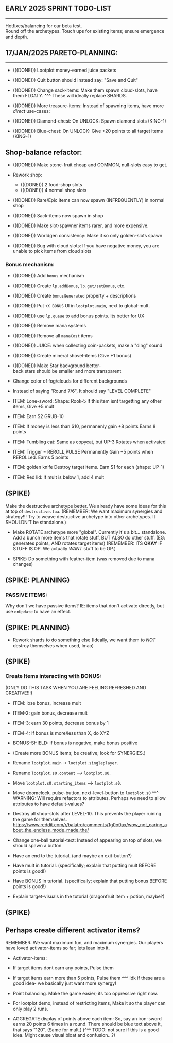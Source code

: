 


## EARLY 2025 SPRINT TODO-LIST
------------
Hotfixes/balancing for our beta test.  
Round off the archetypes.
Touch ups for existing items; ensure emergence and depth.


## 17/JAN/2025 PARETO-PLANNING:

------------------------


- (((DONE))) Lootplot money-earned juice packets


- (((DONE))) Quit button should instead say: "Save and Quit" 


- (((DONE))) Change sack-items: Make them spawn cloud-slots, have them FLOATY.
^^^ These will ideally replace SHARDS.


- (((DONE))) More treasure-items:
Instead of spawning items, have more *direct* use-cases:
- (((DONE))) Diamond-chest: On UNLOCK: Spawn diamond slots  (KING-1)
- (((DONE))) Blue-chest: On UNLOCK: Give +20 points to all target items  (KING-1)




## Shop-balance refactor: 
- (((DONE))) Make stone-fruit cheap and COMMON, null-slots easy to get.
- Rework shop: 
    - (((DONE))) 2 food-shop slots
    - (((DONE))) 4 normal shop slots
- (((DONE))) Rare/Epic items can now spawn (INFREQUENTLY) in normal shop
- (((DONE))) Sack-items now spawn in shop


- (((DONE))) Make slot-spawner items rarer, and more expensive.


- (((DONE))) Worldgen consistency: Make it so only golden-slots spawn


- (((DONE))) Bug with cloud slots:
If you have negative money, you are unable to pick items from cloud slots


### Bonus mechanism:
- (((DONE))) Add `bonus` mechanism
- (((DONE))) Create `lp.addBonus`, `lp.get/setBonus`, etc.
- (((DONE))) Create `bonusGenerated` property + descriptions
- (((DONE))) Put `+X BONUS` UI in `lootplot.main`, next to global-mult.
- (((DONE))) use `lp.queue` to add bonus points. Its better for UX


- (((DONE))) Remove mana systems
- (((DONE))) Remove all `manaCost` items


- (((DONE))) JUICE: when collecting coin-packets, make a "ding" sound


- (((DONE))) Create mineral shovel-items (Give +1 bonus)


- (((DONE))) Make Star background better-  
back stars should be smaller and more transparent


- Change color of fog/clouds for different backgrounds


- Instead of saying "Round 7/6", It should say "LEVEL COMPLETE"


- ITEM: Lone-sword:
Shape: Rook-5
If this item isnt targetting any other items,
Give +5 mult

- ITEM:
Earn $2
GRUB-10

- ITEM: 
If money is less than $10, permanenly gain +8 points
Earns 8 points

- ITEM: Tumbling cat:
Same as copycat, but UP-3
Rotates when activated

- ITEM: Trigger = REROLL,PULSE
Permanently Gain +5 points when REROLLed.
Earns 5 points

- ITEM: golden knife
Destroy target items.
Earn $1 for each
(shape: UP-1)

- ITEM: Red lid:
If mult is below 1, add 4 mult


## (SPIKE)
Make the destructive archetype better.
We already have some ideas for this at top of `destructive.lua`.
(REMEMBER: We want maximum synergies and strategy!!! Try to weave destructive archetype into other archetypes.
It SHOULDN'T be standalone.)


- Make ROTATE archetype more "global". Currently it's a bit... standalone.
Add a bunch more items that rotate stuff, BUT ALSO do other stuff.
(EG: generates points, AND rotates target items)
(REMEMBER: ITS **OKAY** IF STUFF IS OP. We actually *WANT* stuff to be OP.)



- SPIKE: Do something with feather-item (was removed due to mana changes)



## (SPIKE: PLANNING)
### PASSIVE ITEMS:
Why don't we have passive items?
IE: items that don't activate directly, but use `onUpdate` to have an effect.


## (SPIKE: PLANNING)
- Rework shards to do something else
(Ideally, we want them to *NOT* destroy themselves when used, lmao)


## (SPIKE)
### Create Items interacting with BONUS:
(ONLY DO THIS TASK WHEN YOU ARE FEELING REFRESHED AND CREATIVE!!!)
- ITEM: lose bonus, increase mult
- ITEM-2: gain bonus, decrease mult
- ITEM-3: earn 30 points, decrease bonus by 1
- ITEM-4: If bonus is more/less than X, do XYZ
- BONUS-SHIELD: If bonus is negative, make bonus positive
- (Create more BONUS items; be creative; look for SYNERGIES.)


- Rename `lootplot.main` -> `lootplot.singleplayer`.
- Rename `lootplot.s0.content` --> `lootplot.s0`.
- Move `lootplot.s0.starting_items` --> `lootplot.s0`.
- Move doomclock, pulse-button, next-level-button to `lootplot.s0`
^^^ WARNING: Will require refactors to attributes. 
Perhaps we need to allow attributes to have default-values?


- Destroy all shop-slots after LEVEL-10.
This prevents the player ruining the game for themselves.
https://www.reddit.com/r/balatro/comments/1g0o0ax/wow_not_caring_about_the_endless_mode_made_the/


- Change one-ball tutorial-text:
Instead of appearing on top of slots, we should spawn a button


- Have an end to the tutorial, (and maybe an exit-button?)

- Have mult in tutorial. 
(specifically; explain that putting mult BEFORE points is good!)

- Have BONUS in tutorial.
(specifically; explain that putting bonus BEFORE points is good!)

- Explain target-visuals in the tutorial
(dragonfruit item + potion, maybe?)


## (SPIKE)
## Perhaps create different activator items?
REMEMBER: We want maximum fun, and maximum synergies.
Our players have loved activator-items so far; lets lean into it.
- Activator-items:
- If target items dont earn any points, Pulse them
- If target items earn more than 5 points, Pulse them 
^^^ Idk if these are a good idea- we basically just want more synergy!


- Point balancing. Make the game easier; its too oppressive right now.


- For lootplot demo, instead of restricting items,
Make it so the player can only play 2 runs.



- AGGREGATE display of points above each item:
So, say an iron-sword earns 20 points 6 times in a round. 
There should be blue text above it, that says "120".
(Same for mult.)
(^^^ TODO: not sure if this is a good idea. Might cause visual bloat and confusion...?)



